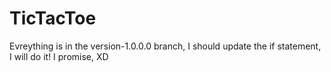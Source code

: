 # TicTacToe

Evreything is in the version-1.0.0.0 branch, I should update the if statement, I will do it! I promise, XD
